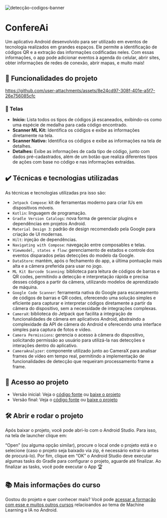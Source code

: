 ![detecção-codigos-banner](https://github.com/user-attachments/assets/770696fd-ebaf-469d-b594-88bc127986c7)

# ConfereAi
Um aplicativo Android desenvolvido para ser utilizado em eventos de tecnologia realizados em grandes espaços. Ele permite a identificação de códigos QR e a extração das informações codificadas neles. Com essas informações, o app pode adicionar eventos à agenda do celular, abrir sites, obter informações de redes de conexão, abrir mapas, e muito mais!

## 🔨 Funcionalidades do projeto


https://github.com/user-attachments/assets/8e24cd97-308f-401e-a5f7-26e756085cfc





### 📱 Telas
- **Início:** Lista todos os tipos de códigos já escaneados, exibindo-os como uma espécie de medalha para cada código encontrado.
- **Scanner ML Kit:** Identifica os códigos e exibe as informações diretamente na tela.
- **Scanner Nativo:** Identifica os códigos e exibe as informações na tela de detalhes.
- **Detalhes:** Exibe as informações de cada tipo de código, junto com dados pré-cadastrados, além de um botão que realiza diferentes tipos de ações com base no código e nas informações extraídas.


## ✔️ Técnicas e tecnologias utilizadas

As técnicas e tecnologias utilizadas pra isso são:

- `Jetpack Compose`: kit de ferramentas moderno para criar IUs em dispositivos móveis.
- `Kotlin`: linguagem de programação.
- `Gradle Version Catalogs`: nova forma de gerenciar plugins e dependências em projetos Android.
- `Material Design 3`: padrão de design recomendado pela Google para criação de UI modernas.
- `Hilt`: injeção de dependências.
- `Navigating with Compose`: navegação entre composables e telas.
- `Viewmodel, states e flow`: gerenciamento de estados e controle dos eventos disparados pelas detecções do modelo da Google.
- `DataStore`: mantém, após o fechamento do app, a última pontuação mais alta e a câmera preferida para usar no jogo.
- `ML Kit Barcode Scanning`: biblioteca para leitura de códigos de barras e QR codes, permitindo a detecção e interpretação rápida e precisa desses códigos a partir da câmera, utilizando modelos de aprendizado de máquina.
- `Google Code Scanner`: ferramenta nativa do Google para escaneamento de códigos de barras e QR codes, oferecendo uma solução simples e eficiente para capturar e interpretar códigos diretamente a partir da câmera do dispositivo, sem a necessidade de integrações complexas.
- `CameraX`: biblioteca do Jetpack que facilita a integração de funcionalidades de câmera em aplicativos Android, abstraindo a complexidade da API de câmera do Android e oferecendo uma interface simples para captura de fotos e vídeo.
- `Camera Permissions`: gerencia o acesso à câmera do dispositivo, solicitando permissão ao usuário para utilizá-la nas detecções e interações dentro do aplicativo.
- `CameraAnalyzer`: componente utilizado junto ao CameraX para analisar frames de vídeo em tempo real, permitindo a implementação de funcionalidades de detecção que requeiram processamento frame a frame.


## 📁 Acesso ao projeto

- Versão inicial: Veja o [código fonte][codigo-inicial] ou [baixe o projeto][download-inicial]
- Versão final: Veja o [código fonte][codigo-final] ou [baixe o projeto][download-final]

## 🛠️ Abrir e rodar o projeto
Após baixar o projeto, você pode abri-lo com o Android Studio. Para isso, na tela de launcher clique em:

“Open” (ou alguma opção similar), procure o local onde o projeto está e o selecione (caso o projeto seja baixado via zip, é necessário extraí-lo antes de procurá-lo). Por fim, clique em “OK” o Android Studio deve executar algumas tasks do Gradle para configurar o projeto, aguarde até finalizar. Ao finalizar as tasks, você pode executar o App 🏆


## 📚 Mais informações do curso

Gostou do projeto e quer conhecer mais? Você pode [acessar a formação com esse e muitos outros cursos](https://www.alura.com.br/formacao-android-ia-google-ml-kit) relacioandos ao tema de Machine Learning e IA no Android.

[codigo-inicial]: https://github.com/git-jr/3991-Deteccao-Codigos-Android-MLKit/commits/projeto-inicial/
[download-inicial]: https://github.com/git-jr/3991-Deteccao-Codigos-Android-MLKit/archive/refs/heads/projeto-inicial.zip

[codigo-final]: https://github.com/git-jr/3991-Deteccao-Codigos-Android-MLKit/commits/aula-5/
[download-final]: https://github.com/git-jr/3991-Deteccao-Codigos-Android-MLKit/archive/refs/heads/aula-5.zip
